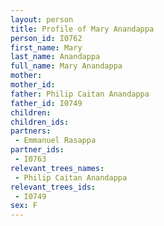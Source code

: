 ```yaml
---
layout: person
title: Profile of Mary Anandappa
person_id: I0762
first_name: Mary
last_name: Anandappa
full_name: Mary Anandappa
mother: 
mother_id: 
father: Philip Caitan Anandappa
father_id: I0749
children:
children_ids:
partners:
 - Emmanuel Rasappa
partner_ids:
 - I0763
relevant_trees_names:
 - Philip Caitan Anandappa
relevant_trees_ids:
 - I0749
sex: F
---
```



